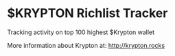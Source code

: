 # $KRYPTON Richlist Tracker
Tracking activity on top 100 highest $Krypton wallet

More information about Krypton at: http://krypton.rocks

